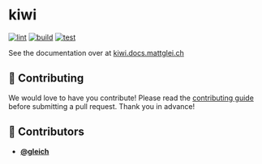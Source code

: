 <!-- DO NOT REMOVE - contributor_list:data:start:["gleich"]:end -->

# kiwi

[![lint](https://github.com/gleich/kiwi/actions/workflows/lint.yml/badge.svg)](https://github.com/gleich/kiwi/actions/workflows/lint.yml)
[![build](https://github.com/gleich/kiwi/actions/workflows/build.yml/badge.svg)](https://github.com/gleich/kiwi/actions/workflows/build.yml)
[![test](https://github.com/gleich/kiwi/actions/workflows/test.yml/badge.svg)](https://github.com/gleich/kiwi/actions/workflows/test.yml)

See the documentation over at [kiwi.docs.mattglei.ch](https://kiwi.docs.mattglei.ch)

## 🙌 Contributing

We would love to have you contribute! Please read the [contributing guide](CONTRIBUTING.md) before submitting a pull request. Thank you in advance!

<!-- prettier-ignore-start -->
<!-- DO NOT REMOVE - contributor_list:start -->
## 👥 Contributors


- **[@gleich](https://github.com/gleich)**

<!-- DO NOT REMOVE - contributor_list:end -->
<!-- prettier-ignore-end -->
